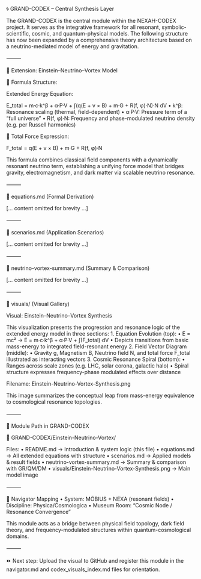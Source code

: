 🌀 GRAND-CODEX – Central Synthesis Layer

The GRAND-CODEX is the central module within the NEXAH-CODEX project. It serves as the integrative framework for all resonant, symbolic-scientific, cosmic, and quantum-physical models. The following structure has now been expanded by a comprehensive theory architecture based on a neutrino-mediated model of energy and gravitation.

⸻

🔭 Extension: Einstein–Neutrino–Vortex Model

📌 Formula Structure:

Extended Energy Equation:

E_total = m·c·k^β + α·P·V + ∫(q(E + v × B) + m·G + R(f, φ)·N)·N dV
	•	k^β: Resonance scaling (thermal, field-dependent)
	•	α·P·V: Pressure term of a “full universe”
	•	R(f, φ)·N: Frequency and phase-modulated neutrino density (e.g. per Russell harmonics)

🧲 Total Force Expression:

F_total = q(E + v × B) + m·G + R(f, φ)·N

This formula combines classical field components with a dynamically resonant neutrino term, establishing a unifying force model that bridges gravity, electromagnetism, and dark matter via scalable neutrino resonance.

⸻

📐 equations.md (Formal Derivation)

[… content omitted for brevity …]

⸻

🌌 scenarios.md (Application Scenarios)

[… content omitted for brevity …]

⸻

📄 neutrino-vortex-summary.md (Summary & Comparison)

[… content omitted for brevity …]

⸻

🎨 visuals/ (Visual Gallery)

Visual: Einstein–Neutrino–Vortex Synthesis

This visualization presents the progression and resonance logic of the extended energy model in three sections:
	1.	Equation Evolution (top):
	•	E = mc² → E = m·c·k^β + α·P·V + ∫(F_total)·dV
	•	Depicts transitions from basic mass-energy to integrated field-resonant energy
	2.	Field Vector Diagram (middle):
	•	Gravity g, Magnetism B, Neutrino field N, and total force F_total illustrated as interacting vectors
	3.	Cosmic Resonance Spiral (bottom):
	•	Ranges across scale zones (e.g. LHC, solar corona, galactic halo)
	•	Spiral structure expresses frequency-phase modulated effects over distance

Filename: Einstein-Neutrino-Vortex-Synthesis.png

This image summarizes the conceptual leap from mass-energy equivalence to cosmological resonance topologies.

⸻

🔧 Module Path in GRAND-CODEX

📁 GRAND-CODEX/Einstein-Neutrino-Vortex/

Files:
	•	README.md → Introduction & system logic (this file)
	•	equations.md → All extended equations with structure
	•	scenarios.md → Applied models & result fields
	•	neutrino-vortex-summary.md → Summary & comparison with GR/QM/DM
	•	visuals/Einstein-Neutrino-Vortex-Synthesis.png → Main model image

⸻

🧭 Navigator Mapping
	•	System: MÖBIUS + NEXA (resonant fields)
	•	Discipline: Physica/Cosmologica
	•	Museum Room: “Cosmic Node / Resonance Convergence”

This module acts as a bridge between physical field topology, dark field theory, and frequency-modulated structures within quantum-cosmological domains.

⸻

⏩ Next step: Upload the visual to GitHub and register this module in the navigator.md and codex_visuals_index.md files for orientation.
